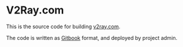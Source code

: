 # V2Ray.com

This is the source code for building [v2ray.com](https://www.v2ray.com/).

The code is written as [Gitbook](https://www.gitbook.com/) format, and deployed by project admin.
